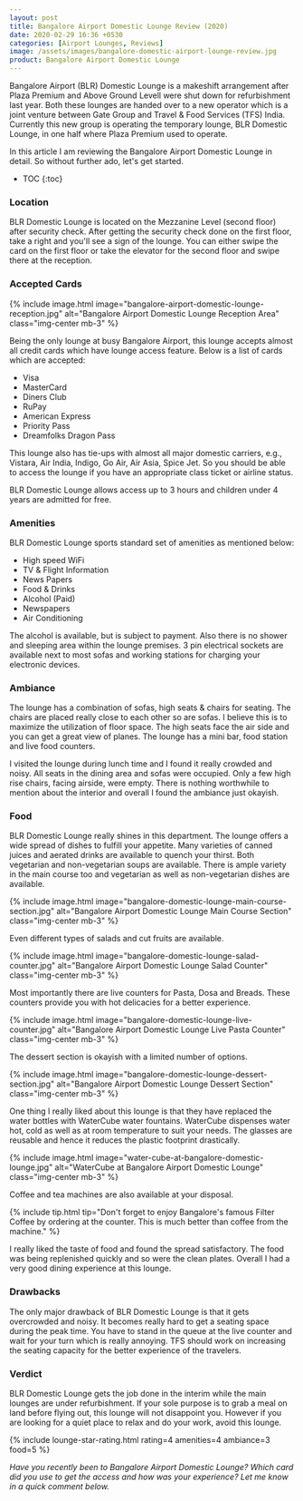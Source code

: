 ```yaml
---
layout: post
title: Bangalore Airport Domestic Lounge Review (2020)
date: 2020-02-29 16:36 +0530
categories: [Airport Lounges, Reviews]
image: /assets/images/bangalore-domestic-airport-lounge-review.jpg
product: Bangalore Airport Domestic Lounge
---
```


Bangalore Airport (BLR) Domestic Lounge is a makeshift arrangement after Plaza Premium and Above Ground Levell were shut down for refurbishment last year. Both these lounges are handed over to a new operator which is a joint venture between Gate Group and Travel & Food Services (TFS) India. Currently this new group is operating the temporary lounge, BLR Domestic Lounge, in one half where Plaza Premium used to operate.

In this article I am reviewing the Bangalore Airport Domestic Lounge in detail. So without further ado, let's get started.

<!-- prettier-ignore -->
* TOC
{:toc}

### Location

BLR Domestic Lounge is located on the Mezzanine Level (second floor) after security check. After getting the security check done on the first floor, take a right and you'll see a sign of the lounge. You can either swipe the card on the first floor or take the elevator for the second floor and swipe there at the reception.

### Accepted Cards

{% include image.html image="bangalore-airport-domestic-lounge-reception.jpg" alt="Bangalore Airport Domestic Lounge Reception Area" class="img-center mb-3" %}

Being the only lounge at busy Bangalore Airport, this lounge accepts almost all credit cards which have lounge access feature. Below is a list of cards which are accepted:

- Visa
- MasterCard
- Diners Club
- RuPay
- American Express
- Priority Pass
- Dreamfolks Dragon Pass

This lounge also has tie-ups with almost all major domestic carriers, e.g., Vistara, Air India, Indigo, Go Air, Air Asia, Spice Jet. So you should be able to access the lounge if you have an appropriate class ticket or airline status.

BLR Domestic Lounge allows access up to 3 hours and children under 4 years are admitted for free.

### Amenities

BLR Domestic Lounge sports standard set of amenities as mentioned below:

- High speed WiFi
- TV & Flight Information
- News Papers
- Food & Drinks
- Alcohol (Paid)
- Newspapers
- Air Conditioning

The alcohol is available, but is subject to payment. Also there is no shower and sleeping area within the lounge premises. 3 pin electrical sockets are available next to most sofas and working stations for charging your electronic devices.

### Ambiance

The lounge has a combination of sofas, high seats & chairs for seating. The chairs are placed really close to each other so are sofas. I believe this is to maximize the utilization of floor space. The high seats face the air side and you can get a great view of planes. The lounge has a mini bar, food station and live food counters.

I visited the lounge during lunch time and I found it really crowded and noisy. All seats in the dining area and sofas were occupied. Only a few high rise chairs, facing airside, were empty. There is nothing worthwhile to mention about the interior and overall I found the ambiance just okayish.

### Food

BLR Domestic Lounge really shines in this department. The lounge offers a wide spread of dishes to fulfill your appetite. Many varieties of canned juices and aerated drinks are available to quench your thirst. Both vegetarian and non-vegetarian soups are available. There is ample variety in the main course too and vegetarian as well as non-vegetarian dishes are available.

{% include image.html image="bangalore-domestic-lounge-main-course-section.jpg" alt="Bangalore Airport Domestic Lounge Main Course Section" class="img-center mb-3" %}

Even different types of salads and cut fruits are available.

{% include image.html image="bangalore-domestic-lounge-salad-counter.jpg" alt="Bangalore Airport Domestic Lounge Salad Counter" class="img-center mb-3" %}

Most importantly there are live counters for Pasta, Dosa and Breads. These counters provide you with hot delicacies for a better experience.

{% include image.html image="bangalore-domestic-lounge-live-counter.jpg" alt="Bangalore Airport Domestic Lounge Live Pasta Counter" class="img-center mb-3" %}

The dessert section is okayish with a limited number of options.

{% include image.html image="bangalore-domestic-lounge-dessert-section.jpg" alt="Bangalore Airport Domestic Lounge Dessert Section" class="img-center mb-3" %}

One thing I really liked about this lounge is that they have replaced the water bottles with WaterCube water fountains. WaterCube dispenses water hot, cold as well as at room temperature to suit your needs. The glasses are reusable and hence it reduces the plastic footprint drastically.

{% include image.html image="water-cube-at-bangalore-domestic-lounge.jpg" alt="WaterCube at Bangalore Airport Domestic Lounge" class="img-center mb-3" %}

Coffee and tea machines are also available at your disposal.

{% include tip.html tip="Don't forget to enjoy Bangalore's famous Filter Coffee by ordering at the counter. This is much better than coffee from the machine." %}

I really liked the taste of food and found the spread satisfactory. The food was being replenished quickly and so were the clean plates. Overall I had a very good dining experience at this lounge.

### Drawbacks

The only major drawback of BLR Domestic Lounge is that it gets overcrowded and noisy. It becomes really hard to get a seating space during the peak time. You have to stand in the queue at the live counter and wait for your turn which is really annoying. TFS should work on increasing the seating capacity for the better experience of the travelers.

### Verdict

BLR Domestic Lounge gets the job done in the interim while the main lounges are under refurbishment. If your sole purpose is to grab a meal on land before flying out, this lounge will not disappoint you. However if you are looking for a quiet place to relax and do your work, avoid this lounge.

{% include lounge-star-rating.html rating=4 amenities=4 ambiance=3 food=5 %}

_Have you recently been to Bangalore Airport Domestic Lounge? Which card did you use to get the access and how was your experience? Let me know in a quick comment below._
